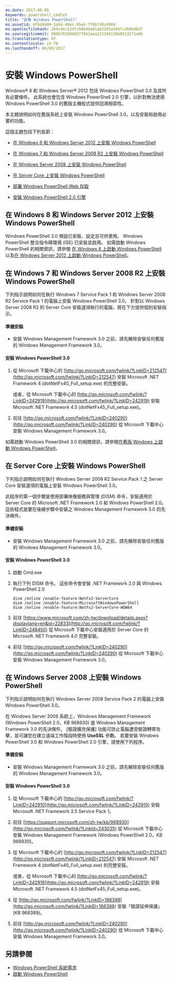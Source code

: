 ```yaml
---
ms.date: 2017-06-05
keywords: powershell,cmdlet
title: "安裝 Windows PowerShell"
ms.assetid: 6fbb0409-5a54-48ec-95e6-7f8b7d8c4969
ms.openlocfilehash: 2b4cdec52dfc98649a81ab2265a204fcdb0bd8d7
ms.sourcegitcommit: 598b7835046577841aea2211d613bb8513271a8b
ms.translationtype: HT
ms.contentlocale: zh-TW
ms.lasthandoff: 06/08/2017
---
```

# <a name="installing-windows-powershell"></a>安裝 Windows PowerShell
Windows® 8 和 Windows Server® 2012 包括 Windows PowerShell 3.0 及其所有必要條件。 此系統也會包含 Windows PowerShell 2.0 引擎，以針對無法使用 Windows PowerShell 3.0 的舊版主機程式提供回溯相容性。

本主題說明如何在舊版系統上安裝 Windows PowerShell 3.0，以及安裝和啟用必要的功能。

這個主題包括下列各節：

-   [在 Windows 8 和 Windows Server 2012 上安裝 Windows PowerShell](Installing-Windows-PowerShell.md#BKMK_InstallingOnWindows8andWindowsServer2012)

-   [在 Windows 7 和 Windows Server 2008 R2 上安裝 Windows PowerShell](Installing-Windows-PowerShell.md#BKMK_InstallingOnWindows7andWindowsServer2008R2)

-   [在 Windows Server 2008 上安裝 Windows PowerShell](Installing-Windows-PowerShell.md#BKMK_InstallingOnWindowsServer2008LH)

-   [在 Server Core 上安裝 Windows PowerShell](Installing-Windows-PowerShell.md#BKMK_InstallingOnServerCore)

-   [部署 Windows PowerShell Web 存取](https://technet.microsoft.com/en-us/library/639d0eff-98a3-4124-b52c-26921ebd98b0)

-   [安裝 Windows PowerShell 2.0 引擎](Installing-the-Windows-PowerShell-2.0-Engine.md)

## <a name="BKMK_InstallingOnWindows8andWindowsServer2012"></a>在 Windows 8 和 Windows Server 2012 上安裝 Windows PowerShell
Windows PowerShell 3.0 預設已安裝、設定且可供使用。 Windows PowerShell 整合指令碼環境 (ISE) 已安裝並啟用。 如需啟動 Windows PowerShell 的相關資訊，請參閱 [在 Windows 8 上啟動 Windows PowerShell](https://technet.microsoft.com/en-us/library/d7be1668-8617-4890-ad90-dd9765fbd2c3) 以及[在 Windows Server 2012 上啟動 Windows PowerShell](https://technet.microsoft.com/library/hh831491.aspx#BKMK_powershell)。

## <a name="BKMK_InstallingOnWindows7andWindowsServer2008R2"></a>在 Windows 7 和 Windows Server 2008 R2 上安裝 Windows PowerShell
下列指示說明如何在執行 Windows 7 Service Pack 1 和 Windows Server 2008 R2 Service Pack 1 的電腦上安裝 Windows PowerShell 3.0。 針對以 Windows Server 2008 R2 的 Server Core 安裝選項執行的電腦，將在下方提供個別安裝指示。

#### <a name="getting-ready-to-install"></a>準備安裝

-   安裝 Windows Management Framework 3.0 之前，請先解除安裝任何舊版的 Windows Management Framework 3.0。

#### <a name="to-install-windows-powershell-30"></a>安裝 Windows PowerShell 3.0

1.  從 Microsoft 下載中心的 [http://go.microsoft.com/fwlink/?LinkID=212547](http://go.microsoft.com/fwlink/?LinkID=212547) 安裝 Microsoft .NET Framework 4 (dotNetFx40_Full_setup.exe) 的完整安裝。

    或者，從 Microsoft 下載中心的 [http://go.microsoft.com/fwlink/?LinkID=242919](http://go.microsoft.com/fwlink/?LinkID=242919) 安裝 Microsoft .NET Framework 4.5 (dotNetFx45_Full_setup.exe)。

2.  前往 [http://go.microsoft.com/fwlink/?LinkID=240290](http://go.microsoft.com/fwlink/?LinkID=240290) 從 Microsoft 下載中心安裝 Windows Management Framework 3.0。

如需啟動 Windows PowerShell 3.0 的相關資訊，請參閱[在舊版 Windows 上啟動 Windows PowerShell](Starting-Windows-PowerShell-on-Earlier-Versions-of-Windows.md)。

## <a name="BKMK_InstallingOnServerCore"></a>在 Server Core 上安裝 Windows PowerShell
下列指示說明如何在執行 Windows Server 2008 R2 Service Pack 1 之 Server Core 安裝選項的電腦上安裝 Windows PowerShell 3.0。

此程序的第一個步驟是使用部署映像服務與管理 (DISM) 命令，安裝適用於 Server Core 的 Microsoft .NET Framework 2.0 和 Windows PowerShell 2.0。 這些程式是要在後續步驟中安裝之 Windows Management Framework 3.0 的先決條件。

#### <a name="getting-ready-to-install"></a>準備安裝

-   安裝 Windows Management Framework 3.0 之前，請先解除安裝任何舊版的 Windows Management Framework 3.0。

#### <a name="to-install-windows-powershell-30"></a>安裝 Windows PowerShell 3.0

1.  啟動 Cmd.exe

2.  執行下列 DISM 命令。 這些命令會安裝 .NET Framework 2.0 與 Windows PowerShell 2.0

    ```
    dism /online /enable-feature:NetFx2-ServerCore
    dism /online /enable-feature:MicrosoftWindowsPowerShell
    dism /online /enable-feature:NetFx2-ServerCore-WOW64
    ```

3.  前往 [https://www.microsoft.com/zh-tw/download/details.aspx?displaylang=en&id=22833](http://go.microsoft.com/fwlink/?LinkID=248450) 從 Microsoft 下載中心安裝適用於 Server Core 的 Microsoft .NET Framework 4.0 完整安裝。

4.  前往 [http://go.microsoft.com/fwlink/?LinkID=240290](http://go.microsoft.com/fwlink/?LinkID=240290) 從 Microsoft 下載中心安裝 Windows Management Framework 3.0。

## <a name="BKMK_InstallingOnWindowsServer2008LH"></a>在 Windows Server 2008 上安裝 Windows PowerShell
下列指示說明如何在執行 Windows Server 2008 Service Pack 2 的電腦上安裝 Windows PowerShell 3.0。

在 Windows Server 2008 系統上，Windows Management Framework (Windows PowerShell 2.0，KB 968930) 是 Windows Management Framework 3.0 的先決條件。 [驗證擴充保護] 功能可防止電腦遭受驗證轉寄攻擊，並可讓您在建立遠端工作階段時使用 **UseSSL** 參數。 若要安裝 Windows PowerShell 3.0 和 Windows PowerShell 2.0 引擎，請使用下列程序。

#### <a name="getting-ready-to-install"></a>準備安裝

-   安裝 Windows Management Framework 3.0 之前，請先解除安裝任何舊版的 Windows Management Framework 3.0。

#### <a name="to-install-windows-powershell-30"></a>安裝 Windows PowerShell 3.0

1.  從 Microsoft 下載中心的 [http://go.microsoft.com/fwlink/?LinkID=242910](http://go.microsoft.com/fwlink/?LinkID=242910) 安裝 Microsoft .NET Framework 3.5 Service Pack 1。

2.  前往 [https://support.microsoft.com/zh-tw/kb/968930](http://go.microsoft.com/fwlink/?LinkId=243035) 從 Microsoft 下載中心安裝 Windows Management Framework (Windows PowerShell 2.0，KB 968930)。

3.  從 Microsoft 下載中心的 [http://go.microsoft.com/fwlink/?LinkID=212547](http://go.microsoft.com/fwlink/?LinkID=212547) 安裝 Microsoft .NET Framework 4 (dotNetFx40_Full_setup.exe) 的完整安裝。

    或者，從 Microsoft 下載中心的 [http://go.microsoft.com/fwlink/?LinkID=242919](http://go.microsoft.com/fwlink/?LinkID=242919) 安裝 Microsoft .NET Framework 4.5 (dotNetFx45_Full_setup.exe)。

4.  從 [http://go.microsoft.com/fwlink/?LinkID=186398](http://go.microsoft.com/fwlink/?LinkID=186398) 安裝「驗證延伸保護」(KB 968389)。

5.  前往 [http://go.microsoft.com/fwlink/?LinkID=240290](http://go.microsoft.com/fwlink/?LinkID=240290) 從 Microsoft 下載中心安裝 Windows Management Framework 3.0。

## <a name="see-also"></a>另請參閱
- [Windows PowerShell 系統需求](Windows-PowerShell-System-Requirements.md)
- [啟動 Windows PowerShell](https://technet.microsoft.com/en-us/library/8ec8c2d7-8e7c-4722-a3d2-498fe5739a8e)

